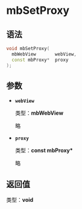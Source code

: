 # mbSetProxy

## 语法

``` cpp
void mbSetProxy(
  mbWebView       webView,
  const mbProxy*  proxy
);
```

## 参数

- **`webView`**

  类型：**mbWebView**

  略

- **`proxy`**

  类型：**const mbProxy\***

  略

## 返回值

类型：**void**
